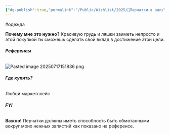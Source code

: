 ```yaml
---
{"dg-publish":true,"permalink":"/Public/Wishlist/2025/🧤Перчатки в зал/"}
---
```


#одежда

**Почему мне это нужно?**
Красивую грудь и ляшки заиметь непросто и этой покупкой ты сможешь сделать свой вклад в достижение этой цели.

###### **Референсы**
![Pasted image 20250717151836.png](/img/user/Public/Wishlist/2025/attachments/Pasted%20image%2020250717151836.png)

###### **Где купить?**
Любой маркетплейс

###### **FYI**
**Важно!** Перчатки должны иметь способность быть обмотанными вокруг моих нежных запястий как показано на референсе.